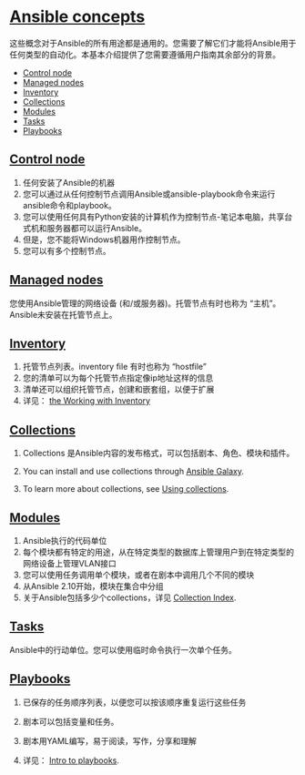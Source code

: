 # [Ansible concepts](https://docs.ansible.com/ansible/latest/user_guide/basic_concepts.html#ansible-concepts)

这些概念对于Ansible的所有用途都是通用的。您需要了解它们才能将Ansible用于任何类型的自动化。本基本介绍提供了您需要遵循用户指南其余部分的背景。

- [Control node](https://docs.ansible.com/ansible/latest/user_guide/basic_concepts.html#control-node)
- [Managed nodes](https://docs.ansible.com/ansible/latest/user_guide/basic_concepts.html#managed-nodes)
- [Inventory](https://docs.ansible.com/ansible/latest/user_guide/basic_concepts.html#inventory)
- [Collections](https://docs.ansible.com/ansible/latest/user_guide/basic_concepts.html#collections)
- [Modules](https://docs.ansible.com/ansible/latest/user_guide/basic_concepts.html#modules)
- [Tasks](https://docs.ansible.com/ansible/latest/user_guide/basic_concepts.html#tasks)
- [Playbooks](https://docs.ansible.com/ansible/latest/user_guide/basic_concepts.html#playbooks)

## [Control node](https://docs.ansible.com/ansible/latest/user_guide/basic_concepts.html#id1)

1. 任何安装了Ansible的机器
2. 您可以通过从任何控制节点调用Ansible或ansible-playbook命令来运行ansible命令和playbook。
3. 您可以使用任何具有Python安装的计算机作为控制节点-笔记本电脑，共享台式机和服务器都可以运行Ansible。
4. 但是，您不能将Windows机器用作控制节点。
5. 您可以有多个控制节点。



## [Managed nodes](https://docs.ansible.com/ansible/latest/user_guide/basic_concepts.html#id2)

您使用Ansible管理的网络设备 (和/或服务器)。托管节点有时也称为 “主机”。Ansible未安装在托管节点上。

## [Inventory](https://docs.ansible.com/ansible/latest/user_guide/basic_concepts.html#id3)



1. 托管节点列表。inventory file 有时也称为 “hostfile”
2. 您的清单可以为每个托管节点指定像ip地址这样的信息
3. 清单还可以组织托管节点，创建和嵌套组，以便于扩展
4. 详见： [the Working with Inventory](https://docs.ansible.com/ansible/latest/user_guide/intro_inventory.html#intro-inventory) 



## [Collections](https://docs.ansible.com/ansible/latest/user_guide/basic_concepts.html#id4)

1. Collections 是Ansible内容的发布格式，可以包括剧本、角色、模块和插件。

2.  You can install and use collections through [Ansible Galaxy](https://galaxy.ansible.com/). 
3. To learn more about collections, see [Using collections](https://docs.ansible.com/ansible/latest/user_guide/collections_using.html#collections).

## [Modules](https://docs.ansible.com/ansible/latest/user_guide/basic_concepts.html#id5)

1. Ansible执行的代码单位
2. 每个模块都有特定的用途，从在特定类型的数据库上管理用户到在特定类型的网络设备上管理VLAN接口
3. 您可以使用任务调用单个模块，或者在剧本中调用几个不同的模块
4. 从Ansible 2.10开始，模块在集合中分组
5. 关于Ansible包括多少个collections，详见 [Collection Index](https://docs.ansible.com/ansible/latest/collections/index.html#list-of-collections).

## [Tasks](https://docs.ansible.com/ansible/latest/user_guide/basic_concepts.html#id6)

Ansible中的行动单位。您可以使用临时命令执行一次单个任务。

## [Playbooks](https://docs.ansible.com/ansible/latest/user_guide/basic_concepts.html#id7)

1. 已保存的任务顺序列表，以便您可以按该顺序重复运行这些任务

2. 剧本可以包括变量和任务。
3. 剧本用YAML编写，易于阅读，写作，分享和理解
4. 详见： [Intro to playbooks](https://docs.ansible.com/ansible/latest/user_guide/playbooks_intro.html#about-playbooks).



